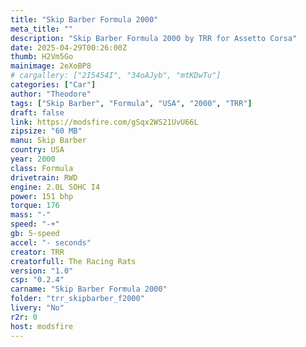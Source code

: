 ```yaml
--- 
title: "Skip Barber Formula 2000"
meta_title: ""
description: "Skip Barber Formula 2000 by TRR for Assetto Corsa"
date: 2025-04-29T00:26:00Z
thumb: H2Vm5Go
mainimage: 2eXoBP8
# cargallery: ["2I5454I", "34oAJyb", "mtKDwTu"]
categories: ["Car"]
author: "Theodore"
tags: ["Skip Barber", "Formula", "USA", "2000", "TRR"]
draft: false
link: https://modsfire.com/gSqx2WS21UvU66L
zipsize: "60 MB"
manu: Skip Barber
country: USA
year: 2000
class: Formula
drivetrain: RWD
engine: 2.0L SOHC I4
power: 151 bhp
torque: 176
mass: "-"
speed: "-+"
gb: 5-speed
accel: "- seconds"
creator: TRR
creatorfull: The Racing Rats
version: "1.0"
csp: "0.2.4"
carname: "Skip Barber Formula 2000"
folder: "trr_skipbarber_f2000"
livery: "No"
r2r: 0
host: modsfire
---
```

